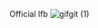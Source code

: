 Official lfb
![gifgit (1)](https://github.com/user-attachments/assets/9a3574b9-7dae-4e64-8231-a46cab208bd3)
